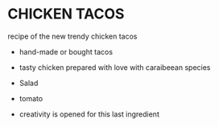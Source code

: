 # CHICKEN TACOS

recipe of the new trendy chicken tacos

* hand-made or bought tacos

* tasty chicken prepared with love with caraibeean species

* Salad 

* tomato

* creativity is opened for this last ingredient

